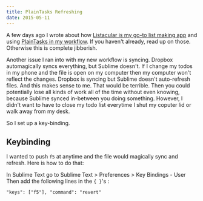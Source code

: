 ```yaml
---
title: PlainTasks Refreshing
date: 2015-05-11
---
```


A few days ago I wrote about how [Listacular is my go-to list making app][1] and using [PlainTasks in my workflow][2]. If you haven't already, read up on those. Otherwise this is complete jibberish.

Another issue I ran into with my new workflow is syncing. Dropbox automagically syncs everything, but Sublime doesn't. If I change my todos in my phone and the file is open on my computer then my computer won't reflect the changes. Dropbox is syncing but Sublime doesn't auto-refresh files. And this makes sense to me. That would be terrible. Then you could potentially lose all kinds of work all of the time without even knowing, because Sublime synced in-between you doing something. However, I didn't want to have to close my todo list everytime I shut my coputer lid or walk away from my desk.

So I set up a key-binding.

## Keybinding

I wanted to push `f5` at anytime and the file would magically sync and refresh. Here is how to do that:

In Sublime Text go to Sublime Text > Preferences > Key Bindings - User
Then add the following lines in the `{ }`'s :

```
"keys": ["f5"], "command": "revert"
```

[1]: /listacular
[2]: /plaintasks
